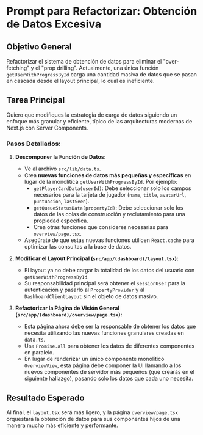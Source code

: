 # Prompt para Refactorizar: Obtención de Datos Excesiva

## Objetivo General
Refactorizar el sistema de obtención de datos para eliminar el "over-fetching" y el "prop drilling". Actualmente, una única función `getUserWithProgressById` carga una cantidad masiva de datos que se pasan en cascada desde el layout principal, lo cual es ineficiente.

## Tarea Principal
Quiero que modifiques la estrategia de carga de datos siguiendo un enfoque más granular y eficiente, típico de las arquitecturas modernas de Next.js con Server Components.

### Pasos Detallados:

1.  **Descomponer la Función de Datos:**
    *   Ve al archivo `src/lib/data.ts`.
    *   Crea **nuevas funciones de datos más pequeñas y específicas** en lugar de la monolítica `getUserWithProgressById`. Por ejemplo:
        *   `getPlayerCardData(userId)`: Debe seleccionar solo los campos necesarios para la tarjeta de jugador (`name`, `title`, `avatarUrl`, `puntuacion`, `lastSeen`).
        *   `getQueueStatusData(propertyId)`: Debe seleccionar solo los datos de las colas de construcción y reclutamiento para una propiedad específica.
        *   Crea otras funciones que consideres necesarias para `overview/page.tsx`.
    *   Asegúrate de que estas nuevas funciones utilicen `React.cache` para optimizar las consultas a la base de datos.

2.  **Modificar el Layout Principal (`src/app/(dashboard)/layout.tsx`):**
    *   El layout ya no debe cargar la totalidad de los datos del usuario con `getUserWithProgressById`.
    *   Su responsabilidad principal será obtener el `sessionUser` para la autenticación y pasarlo al `PropertyProvider` y al `DashboardClientLayout` sin el objeto de datos masivo.

3.  **Refactorizar la Página de Visión General (`src/app/(dashboard)/overview/page.tsx`):**
    *   Esta página ahora debe ser la responsable de obtener los datos que necesita utilizando las nuevas funciones granulares creadas en `data.ts`.
    *   Usa `Promise.all` para obtener los datos de diferentes componentes en paralelo.
    *   En lugar de renderizar un único componente monolítico `OverviewView`, esta página debe componer la UI llamando a los nuevos componentes de servidor más pequeños (que crearás en el siguiente hallazgo), pasando solo los datos que cada uno necesita.

## Resultado Esperado
Al final, el `layout.tsx` será más ligero, y la página `overview/page.tsx` orquestará la obtención de datos para sus componentes hijos de una manera mucho más eficiente y performante.